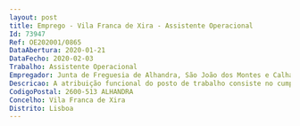 ```yaml
--- 
layout: post
title: Emprego - Vila Franca de Xira - Assistente Operacional
Id: 73947
Ref: OE202001/0865
DataAbertura: 2020-01-21
DataFecho: 2020-02-03
Trabalho: Assistente Operacional
Empregador: Junta de Freguesia de Alhandra, São João dos Montes e Calhandriz
Descricao: A atribuição funcional do posto de trabalho consiste no cumprimento do Acordo de Execução e Contrato Interadministrativo, celebrados com a Câmara Municipal de Vila Franca de Xira  varredura e limpeza de ruas e espaços públicos, manutenção e limpeza dos espaços verdes, de bermas e valetas, com eventual condução de veículos ligeiros e pesados e cujo conteúdo funcional geral está previsto no anexo a que se refere o n.º 2 do artigo 88º da LTFP.
CodigoPostal: 2600-513 ALHANDRA
Concelho: Vila Franca de Xira
Distrito: Lisboa
--- 
```

